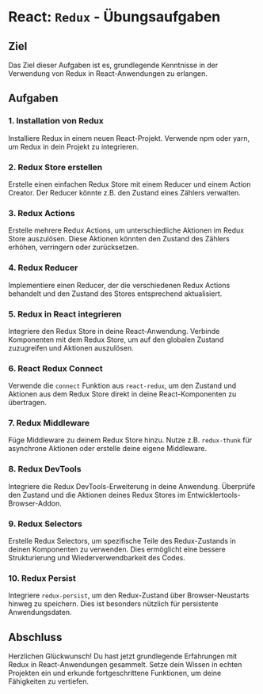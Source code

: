 # React: `Redux` - Übungsaufgaben

## Ziel
Das Ziel dieser Aufgaben ist es, grundlegende Kenntnisse in der Verwendung von Redux in React-Anwendungen zu erlangen.

## Aufgaben

### 1. Installation von Redux
Installiere Redux in einem neuen React-Projekt. Verwende npm oder yarn, um Redux in dein Projekt zu integrieren.

### 2. Redux Store erstellen
Erstelle einen einfachen Redux Store mit einem Reducer und einem Action Creator. Der Reducer könnte z.B. den Zustand eines Zählers verwalten.

### 3. Redux Actions
Erstelle mehrere Redux Actions, um unterschiedliche Aktionen im Redux Store auszulösen. Diese Aktionen könnten den Zustand des Zählers erhöhen, verringern oder zurücksetzen.

### 4. Redux Reducer
Implementiere einen Reducer, der die verschiedenen Redux Actions behandelt und den Zustand des Stores entsprechend aktualisiert.

### 5. Redux in React integrieren
Integriere den Redux Store in deine React-Anwendung. Verbinde Komponenten mit dem Redux Store, um auf den globalen Zustand zuzugreifen und Aktionen auszulösen.

### 6. React Redux Connect
Verwende die `connect` Funktion aus `react-redux`, um den Zustand und Aktionen aus dem Redux Store direkt in deine React-Komponenten zu übertragen.

### 7. Redux Middleware
Füge Middleware zu deinem Redux Store hinzu. Nutze z.B. `redux-thunk` für asynchrone Aktionen oder erstelle deine eigene Middleware.

### 8. Redux DevTools
Integriere die Redux DevTools-Erweiterung in deine Anwendung. Überprüfe den Zustand und die Aktionen deines Redux Stores im Entwicklertools-Browser-Addon.

### 9. Redux Selectors
Erstelle Redux Selectors, um spezifische Teile des Redux-Zustands in deinen Komponenten zu verwenden. Dies ermöglicht eine bessere Strukturierung und Wiederverwendbarkeit des Codes.

### 10. Redux Persist
Integriere `redux-persist`, um den Redux-Zustand über Browser-Neustarts hinweg zu speichern. Dies ist besonders nützlich für persistente Anwendungsdaten.

## Abschluss
Herzlichen Glückwunsch! Du hast jetzt grundlegende Erfahrungen mit Redux in React-Anwendungen gesammelt. Setze dein Wissen in echten Projekten ein und erkunde fortgeschrittene Funktionen, um deine Fähigkeiten zu vertiefen.
